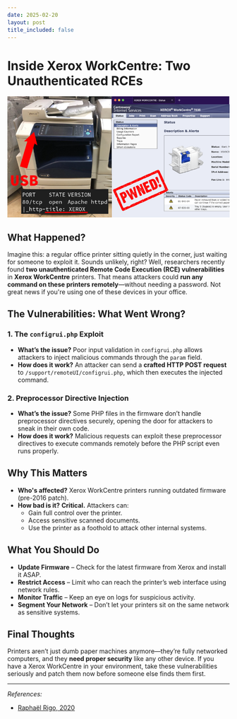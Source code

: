 ```yaml
---
date: 2025-02-20
layout: post
title_included: false
---
```


# Inside Xerox WorkCentre: Two Unauthenticated RCEs  
![Xerox WorkCentre Vulnerability](../static/xerox.png)  

## What Happened?  
Imagine this: a regular office printer sitting quietly in the corner, just waiting for someone to exploit it. Sounds unlikely, right? Well, researchers recently found **two unauthenticated Remote Code Execution (RCE) vulnerabilities** in **Xerox WorkCentre** printers. That means attackers could **run any command on these printers remotely**—without needing a password. Not great news if you're using one of these devices in your office.  

## The Vulnerabilities: What Went Wrong?  

### 1. The `configrui.php` Exploit
- **What’s the issue?** Poor input validation in `configrui.php` allows attackers to inject malicious commands through the `param` field.  
- **How does it work?** An attacker can send a **crafted HTTP POST request** to `/support/remoteUI/configrui.php`, which then executes the injected command.  

### 2. Preprocessor Directive Injection
- **What’s the issue?** Some PHP files in the firmware don’t handle preprocessor directives securely, opening the door for attackers to sneak in their own code.  
- **How does it work?** Malicious requests can exploit these preprocessor directives to execute commands remotely before the PHP script even runs properly.  

## Why This Matters  
- **Who's affected?** Xerox WorkCentre printers running outdated firmware (pre-2016 patch).  
- **How bad is it?** **Critical.** Attackers can:
  - Gain full control over the printer.
  - Access sensitive scanned documents.
  - Use the printer as a foothold to attack other internal systems.  

## What You Should Do  
- **Update Firmware** – Check for the latest firmware from Xerox and install it ASAP.  
- **Restrict Access** – Limit who can reach the printer’s web interface using network rules.  
- **Monitor Traffic** – Keep an eye on logs for suspicious activity.  
- **Segment Your Network** – Don’t let your printers sit on the same network as sensitive systems.  

## Final Thoughts  
Printers aren’t just dumb paper machines anymore—they’re fully networked computers, and they **need proper security** like any other device. If you have a Xerox WorkCentre in your environment, take these vulnerabilities seriously and patch them now before someone else finds them first.  

---  

*References:*  
- [Raphaël Rigo, 2020](https://airbus-seclab.github.io/xerox/INFILTRATE2020-RIGO-Xerox-final.pdf)  
